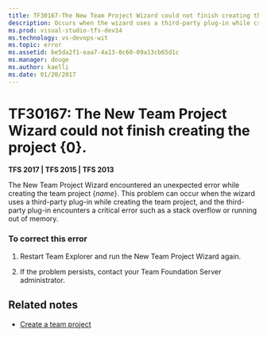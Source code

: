 ```yaml
---
title: TF30167-The New Team Project Wizard could not finish creating the project {0}. | TFS
description: Occurs when the wizard uses a third-party plug-in while creating the team project.
ms.prod: visual-studio-tfs-dev14
ms.technology: vs-devops-wit
ms.topic: error
ms.assetid: be5da2f1-eaa7-4a13-8c60-09a13cb65d1c
ms.manager: douge
ms.author: kaelli
ms.date: 01/20/2017
---
```


# TF30167: The New Team Project Wizard could not finish creating the project {0}.

**TFS 2017 | TFS 2015 | TFS 2013**

The New Team Project Wizard encountered an unexpected error while creating the team project {*name*}. This problem can occur when the wizard uses a third-party plug-in while creating the team project, and the third-party plug-in encounters a critical error such as a stack overflow or running out of memory.  
  
### To correct this error  
  
1.  Restart Team Explorer and run the New Team Project Wizard again.  
  
2.  If the problem persists, contact your Team Foundation Server administrator.  
  
## Related notes
- [Create a team project](../../../setup-admin/create-team-project.md)